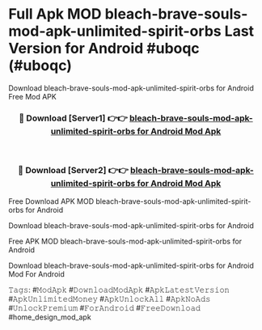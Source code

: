 # Full Apk MOD bleach-brave-souls-mod-apk-unlimited-spirit-orbs Last Version for Android #uboqc (#uboqc)
Download bleach-brave-souls-mod-apk-unlimited-spirit-orbs for Android Free Mod APK

<div align="center">
<h3>🔴 Download [Server1] 👉👉 <a href="https://apps.libra.edu.pl?title=bleach-brave-souls-mod-apk-unlimited-spirit-orbs&ref=18F">bleach-brave-souls-mod-apk-unlimited-spirit-orbs for Android Mod Apk</a></h3><br>

<h3>🔴 Download [Server2] 👉👉 <a href="https://apps.libra.edu.pl?title=bleach-brave-souls-mod-apk-unlimited-spirit-orbs&ref=18F">bleach-brave-souls-mod-apk-unlimited-spirit-orbs for Android Mod Apk</a></h3>
</div>


Free Download APK MOD bleach-brave-souls-mod-apk-unlimited-spirit-orbs for Android

Download bleach-brave-souls-mod-apk-unlimited-spirit-orbs for Android 

Free APK MOD bleach-brave-souls-mod-apk-unlimited-spirit-orbs for Android 

Download bleach-brave-souls-mod-apk-unlimited-spirit-orbs for Android Mod For Android

𝚃𝚊𝚐𝚜: #𝙼𝚘𝚍𝙰𝚙𝚔 #𝙳𝚘𝚠𝚗𝚕𝚘𝚊𝚍𝙼𝚘𝚍𝙰𝚙𝚔 #𝙰𝚙𝚔𝙻𝚊𝚝𝚎𝚜𝚝𝚅𝚎𝚛𝚜𝚒𝚘𝚗 #𝙰𝚙𝚔𝚄𝚗𝚕𝚒𝚖𝚒𝚝𝚎𝚍𝙼𝚘𝚗𝚎𝚢 #𝙰𝚙𝚔𝚄𝚗𝚕𝚘𝚌𝚔𝙰𝚕𝚕 #𝙰𝚙𝚔𝙽𝚘𝙰𝚍𝚜 #𝚄𝚗𝚕𝚘𝚌𝚔𝙿𝚛𝚎𝚖𝚒𝚞𝚖 #𝙵𝚘𝚛𝙰𝚗𝚍𝚛𝚘𝚒𝚍 #𝙵𝚛𝚎𝚎𝙳𝚘𝚠𝚗𝚕𝚘𝚊𝚍 #home_design_mod_apk